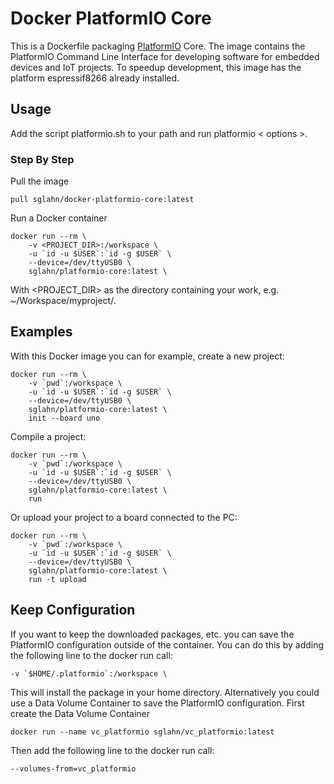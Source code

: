 # Docker PlatformIO Core
This is a Dockerfile packaging [PlatformIO](http://platformio.org/) Core. The image contains the PlatformIO Command Line Interface for developing software for embedded devices and IoT projects. 
To speedup development, this image has the platform espressif8266 already installed.

## Usage
Add the script platformio.sh to your path and run platformio < options >.
### Step By Step
Pull the image
```
pull sglahn/docker-platformio-core:latest
```
Run a Docker container
```
docker run --rm \
    -v <PROJECT_DIR>:/workspace \
    -u `id -u $USER`:`id -g $USER` \
    --device=/dev/ttyUSB0 \
    sglahn/platformio-core:latest \
```
With <PROJECT_DIR> as the directory containing your work, e.g. ~/Workspace/myproject/.

## Examples
 With this Docker image you can for example, create a new project:
```
docker run --rm \
    -v `pwd`:/workspace \
    -u `id -u $USER`:`id -g $USER` \
    --device=/dev/ttyUSB0 \
    sglahn/platformio-core:latest \
    init --board uno
```
Compile a project:
```
docker run --rm \
    -v `pwd`:/workspace \
    -u `id -u $USER`:`id -g $USER` \
    --device=/dev/ttyUSB0 \
    sglahn/platformio-core:latest \
    run
```
Or upload your project to a board connected to the PC:
```
docker run --rm \
    -v `pwd`:/workspace \
    -u `id -u $USER`:`id -g $USER` \
    --device=/dev/ttyUSB0 \
    sglahn/platformio-core:latest \
    run -t upload
```
## Keep Configuration
If you want to keep the downloaded packages, etc. you can save the PlatformIO configuration outside of the container. You can do this by adding the following line to the docker run call:
```
-v `$HOME/.platformio`:/workspace \
```
This will install the package in your home directory. Alternatively you could use a Data Volume Container to save the PlatformIO configuration. First create the Data Volume Container
```
docker run --name vc_platformio sglahn/vc_platformio:latest
```
Then add the following line to the docker run call:
```
--volumes-from=vc_platformio
```


